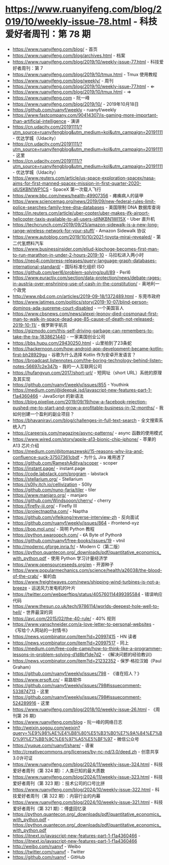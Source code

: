 # https://www.ruanyifeng.com/blog/2019/10/weekly-issue-78.html - 科技爱好者周刊：第 78 期

- https://www.ruanyifeng.com/blog/ - 首页
- https://www.ruanyifeng.com/blog/archives.html - 档案
- https://www.ruanyifeng.com/blog/2019/10/weekly-issue-77.html - 科技爱好者周刊：第 7
- https://www.ruanyifeng.com/blog/2019/10/tmux.html - Tmux 使用教程
- https://www.ruanyifeng.com/blog/weekly/ - 周刊
- https://www.ruanyifeng.com/blog/2019/10/weekly-issue-77.html - ⇐
- https://www.ruanyifeng.com/blog/2019/10/tmux.html - ⇒
- https://www.ruanyifeng.com - 阮一峰
- https://www.ruanyifeng.com/blog/2019/10/ - 2019年10月18日
- https://github.com/ruanyf/weekly - ruanyf/weekly
- https://www.fastcompany.com/90414307/is-gaming-more-important-than-artificial-intelligence - 演讲
- https://cn.udacity.com/20191111/?utm_source=ruanyifengblog&utm_medium=kol&utm_campaign=20191111 - 优达学城（Udacity）
- https://cn.udacity.com/20191111/?utm_source=ruanyifengblog&utm_medium=kol&utm_campaign=20191111 - 这里
- https://cn.udacity.com/20191111/?utm_source=ruanyifengblog&utm_medium=kol&utm_campaign=20191111 - 优达学城（Udacity）
- https://www.reuters.com/article/us-space-exploration-spacex/nasa-aims-for-first-manned-spacex-mission-in-first-quarter-2020-idUSKBN1WP1CS - SpaceX 第一次载人飞行
- https://www.bbc.com/news/health-49907356 - 瘫痪病人的装甲
- https://www.sciencemag.org/news/2019/09/new-federal-rules-limit-police-searches-family-tree-dna-databases - 美国限制 DNA 数据库查询
- https://in.reuters.com/article/uber-copter/uber-makes-jfk-airport-helicopter-taxis-available-to-all-users-idINKBN1WI15X - Uber 直升机
- https://techcrunch.com/2019/09/25/amazon-sidewalk-is-a-new-long-range-wireless-network-for-your-stuff/ - Amazon Sidewalk 协议
- https://www.autoblog.com/2019/10/10/2021-toyota-mirai-revealed/ - 第二代氢燃料汽车
- https://www.businessinsider.com/eliud-kipchoge-becomes-first-man-to-run-marathon-in-under-2-hours-2019-10 - 马拉松进入两小时
- https://neo4j.com/press-releases/query-language-graph-databases-international-standard/ - 国际标准化组织 ISO
- https://github.com/perl6/problem-solving/pull/89 - Perl6
- https://www.euractiv.com/section/data-protection/news/debate-rages-in-austria-over-enshrining-use-of-cash-in-the-constitution/ - 奥地利一个政党
- http://www.nbd.com.cn/articles/2019-09-18/1372489.html - 东莞市政府
- https://www.latimes.com/politics/story/2019-10-07/blind-person-dominos-ada-supreme-court-disabled - 一个美国盲人
- https://www.cbsnews.com/news/alexei-leonov-died-cosmonaut-first-man-to-walk-in-space-dead-age-85-cause-of-death-not-released-2019-10-11/ - 俄罗斯宇航员
- https://gizmodo.com/this-self-driving-garbage-can-remembers-to-take-the-tra-1838621440 - 一家美国创业公司
- https://bbs.hupu.com/29430250.html - 山里拍到了23条蛇
- https://hackernoon.com/how-android-app-development-became-kotlin-first-bh28929gu - 谷歌为什么选择 Kotlin 作为安卓开发语言？
- https://broadcast.listennotes.com/the-boring-technology-behind-listen-notes-56697c2e347b - 我的一人互联网公司
- https://hufangyun.com/2017/short-url/ - 短网址（short URL）系统的原理及其实现
- https://github.com/ruanyf/weekly/issues/855 - Youthink
- https://medium.com/@ideepak.jsd/javascript-new-features-part-1-f1a4360466 - JavaScript 的新语法
- https://blog.pixelixe.com/2019/09/19/how-a-facebook-rejection-pushed-me-to-start-and-grow-a-profitable-business-in-12-months/ - 我如何创建一个盈利的副业项目？
- https://bhavaniravi.com/blog/challenges-in-full-text-search - 全文搜索系统入门
- https://careersjs.com/magazine/async-patterns/ - async 函数的使用模式
- https://www.wired.com/story/apple-a13-bionic-chip-iphone/ - 苹果的 A13 芯片介绍
- https://medium.com/@jtomaszewski/15-reasons-why-jira-and-confluence-suck-37507361cbdf - 为什么 Jira 难用透了
- https://github.com/RameshAditya/scoper - scoper
- https://instant.page/ - instant.page
- https://code.labstack.com/program - labstack
- https://stellarium.org/ - Stellarium
- https://s0lly.itch.io/cellivization - S0lly
- https://github.com/nuno-faria/tiler - tiler
- https://www.manjaro.org/ - manjaro
- https://github.com/Windsooon/cherry/ - cherry
- https://firefly-iii.org/ - Firefly III
- https://projectnaptha.com/ - Naptha
- https://github.com/yifeikong/reverse-interview-zh - 反向面试
- https://github.com/ruanyf/weekly/issues/864 - ifrontend-xyz
- https://bop.mol.uno/ - 简明 Python 教程
- https://python.swaroopch.com/ - 《A Byte of Python》
- https://github.com/ruanyf/free-books/issues/19 - vtnil
- http://modernc.gforge.inria.fr/ - Modern C（第二版）
- https://python.quantecon.org/_downloads/pdf/quantitative_economics_with_python.pdf - 使用 Python 学习计量经济学
- https://www.opensourceseeds.org/en - 开源种子
- https://www.popularmechanics.com/science/health/a26038/the-blood-of-the-crab/ - 鲎的血
- https://www.freightwaves.com/news/shipping-wind-turbines-is-not-a-breeze - 运送风力发电机的叶片
- https://twitter.com/webperftips/status/405760114499395584 - 错误响应代码
- https://www.thesun.co.uk/tech/9786114/worlds-deepest-hole-well-to-hell/ - 世界最深的洞
- https://avc.com/2015/02/the-40-rule/ - 40% 规则
- https://www.vanschneider.com/a-love-letter-to-personal-websites - 《写给个人网站的一封情书》
- https://news.ycombinator.com/item?id=20997415 - HN 读者
- https://news.ycombinator.com/item?id=20997517 - 同上
- https://medium.com/free-code-camp/how-to-think-like-a-programmer-lessons-in-problem-solving-d1d8bf1de7d2 - 《解决问题的经验教训》
- https://news.ycombinator.com/item?id=21232352 - 保罗·格拉汉姆（Paul Graham）
- https://github.com/ruanyf/weekly/issues/798 - 《谁在招人？》
- https://www.ersoft.cn/ - 易路软件
- https://github.com/ruanyf/weekly/issues/798#issuecomment-533874713 - 这里
- https://github.com/ruanyf/weekly/issues/798#issuecomment-524289916 - 这里
- https://www.ruanyifeng.com/blog/2018/10/weekly-issue-26.html - 《周刊第 26 期》
- https://www.ruanyifeng.com/blog - 阮一峰的网络日志
- http://weixin.sogou.com/weixin?query=%E9%98%AE%E4%B8%80%E5%B3%B0%E7%9A%84%E7%BD%91%E7%BB%9C%E6%97%A5%E5%BF%97 - 微信公众号
- https://yuque.com/ruanyf/share/ - 语雀
- http://creativecommons.org/licenses/by-nc-nd/3.0/deed.zh - 创意共享3.0许可证
- https://www.ruanyifeng.com/blog/2024/11/weekly-issue-324.html - 科技爱好者周刊（第 324 期）：人类已知的最大质数
- https://www.ruanyifeng.com/blog/2024/11/weekly-issue-323.html - 科技爱好者周刊（第 323 期）：技术公司的口号比拼
- https://www.ruanyifeng.com/blog/2024/10/weekly-issue-322.html - 科技爱好者周刊（第 322 期）：内容行业的内幕
- https://www.ruanyifeng.com/blog/2024/10/weekly-issue-321.html - 科技爱好者周刊（第 321 期）：傅盛回忆录
- https://python.quantecon.org/_downloads/pdf/quantitative_economics_with_python.pdf - https://python.quantecon.org/_downloads/pdf/quantitative_economics_with_python.pdf
- https://itnext.io/javascript-new-features-part-1-f1a4360466 - https://itnext.io/javascript-new-features-part-1-f1a4360466
- http://weibo.com/ruanyf - Weibo
- https://twitter.com/ruanyf - Twitter
- https://github.com/ruanyf - GitHub